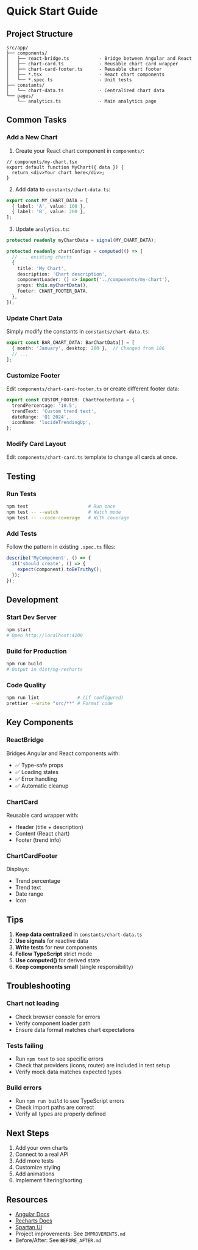 # Quick Start Guide

## Project Structure

```
src/app/
├── components/
│   ├── react-bridge.ts           - Bridge between Angular and React
│   ├── chart-card.ts             - Reusable chart card wrapper
│   ├── chart-card-footer.ts      - Reusable chart footer
│   ├── *.tsx                     - React chart components
│   └── *.spec.ts                 - Unit tests
├── constants/
│   └── chart-data.ts             - Centralized chart data
└── pages/
    └── analytics.ts              - Main analytics page
```

## Common Tasks

### Add a New Chart

1. Create your React chart component in `components/`:
```tsx
// components/my-chart.tsx
export default function MyChart({ data }) {
  return <div>Your chart here</div>;
}
```

2. Add data to `constants/chart-data.ts`:
```typescript
export const MY_CHART_DATA = [
  { label: 'A', value: 100 },
  { label: 'B', value: 200 },
];
```

3. Update `analytics.ts`:
```typescript
protected readonly myChartData = signal(MY_CHART_DATA);

protected readonly chartConfigs = computed(() => [
  // ... existing charts
  {
    title: 'My Chart',
    description: 'Chart description',
    componentLoader: () => import('../components/my-chart'),
    props: this.myChartData(),
    footer: CHART_FOOTER_DATA,
  },
]);
```

### Update Chart Data

Simply modify the constants in `constants/chart-data.ts`:
```typescript
export const BAR_CHART_DATA: BarChartData[] = [
  { month: 'January', desktop: 200 },  // Changed from 186
  // ...
];
```

### Customize Footer

Edit `components/chart-card-footer.ts` or create different footer data:
```typescript
export const CUSTOM_FOOTER: ChartFooterData = {
  trendPercentage: '10.5',
  trendText: 'Custom trend text',
  dateRange: 'Q1 2024',
  iconName: 'lucideTrendingUp',
};
```

### Modify Card Layout

Edit `components/chart-card.ts` template to change all cards at once.

## Testing

### Run Tests
```bash
npm test                      # Run once
npm test -- --watch           # Watch mode
npm test -- --code-coverage   # With coverage
```

### Add Tests
Follow the pattern in existing `.spec.ts` files:
```typescript
describe('MyComponent', () => {
  it('should create', () => {
    expect(component).toBeTruthy();
  });
});
```

## Development

### Start Dev Server
```bash
npm start
# Open http://localhost:4200
```

### Build for Production
```bash
npm run build
# Output in dist/ng-recharts
```

### Code Quality
```bash
npm run lint              # (if configured)
prettier --write "src/**" # Format code
```

## Key Components

### ReactBridge
Bridges Angular and React components with:
- ✅ Type-safe props
- ✅ Loading states
- ✅ Error handling
- ✅ Automatic cleanup

### ChartCard
Reusable card wrapper with:
- Header (title + description)
- Content (React chart)
- Footer (trend info)

### ChartCardFooter
Displays:
- Trend percentage
- Trend text
- Date range
- Icon

## Tips

1. **Keep data centralized** in `constants/chart-data.ts`
2. **Use signals** for reactive data
3. **Write tests** for new components
4. **Follow TypeScript** strict mode
5. **Use computed()** for derived state
6. **Keep components small** (single responsibility)

## Troubleshooting

### Chart not loading
- Check browser console for errors
- Verify component loader path
- Ensure data format matches chart expectations

### Tests failing
- Run `npm test` to see specific errors
- Check that providers (icons, router) are included in test setup
- Verify mock data matches expected types

### Build errors
- Run `npm run build` to see TypeScript errors
- Check import paths are correct
- Verify all types are properly defined

## Next Steps

1. Add your own charts
2. Connect to a real API
3. Add more tests
4. Customize styling
5. Add animations
6. Implement filtering/sorting

## Resources

- [Angular Docs](https://angular.dev)
- [Recharts Docs](https://recharts.org)
- [Spartan UI](https://spartan.ng)
- Project improvements: See `IMPROVEMENTS.md`
- Before/After: See `BEFORE_AFTER.md`
